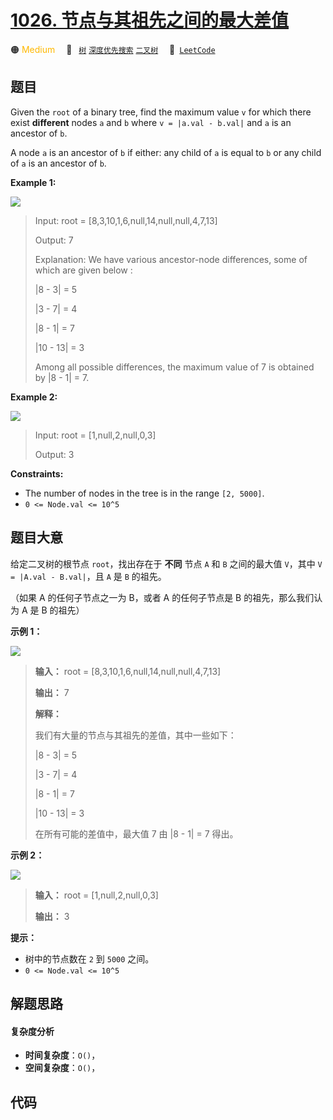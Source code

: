 # [1026. 节点与其祖先之间的最大差值](https://leetcode.com/problems/maximum-difference-between-node-and-ancestor)

🟠 <font color=#ffb800>Medium</font>&emsp; 🔖&ensp; [`树`](/leetcode/outline/tag/tree.md) [`深度优先搜索`](/leetcode/outline/tag/depth-first-search.md) [`二叉树`](/leetcode/outline/tag/binary-tree.md)&emsp; 🔗&ensp;[`LeetCode`](https://leetcode.com/problems/maximum-difference-between-node-and-ancestor)

## 题目

Given the `root` of a binary tree, find the maximum value `v` for which there
exist **different** nodes `a` and `b` where `v = |a.val - b.val|` and `a` is
an ancestor of `b`.

A node `a` is an ancestor of `b` if either: any child of `a` is equal to `b`
or any child of `a` is an ancestor of `b`.



**Example 1:**

![](https://assets.leetcode.com/uploads/2020/11/09/tmp-tree.jpg)

> Input: root = [8,3,10,1,6,null,14,null,null,4,7,13]
> 
> Output: 7
> 
> Explanation: We have various ancestor-node differences, some of which are given below :
> 
> |8 - 3| = 5
> 
> |3 - 7| = 4
> 
> |8 - 1| = 7
> 
> |10 - 13| = 3
> 
> Among all possible differences, the maximum value of 7 is obtained by |8 - 1| = 7.

**Example 2:**

![](https://assets.leetcode.com/uploads/2020/11/09/tmp-tree-1.jpg)

> Input: root = [1,null,2,null,0,3]
> 
> Output: 3

**Constraints:**

  * The number of nodes in the tree is in the range `[2, 5000]`.
  * `0 <= Node.val <= 10^5`


## 题目大意

给定二叉树的根节点 `root`，找出存在于 **不同** 节点 `A` 和 `B` 之间的最大值 `V`，其中 `V = |A.val -
B.val|`，且 `A` 是 `B` 的祖先。

（如果 A 的任何子节点之一为 B，或者 A 的任何子节点是 B 的祖先，那么我们认为 A 是 B 的祖先）

**示例 1：**

![](https://assets.leetcode.com/uploads/2020/11/09/tmp-tree.jpg)

> 
> 
> 
> 
> 
> **输入：** root = [8,3,10,1,6,null,14,null,null,4,7,13]
> 
> **输出：** 7
> 
> **解释：**
> 
> 我们有大量的节点与其祖先的差值，其中一些如下：
> 
> |8 - 3| = 5
> 
> |3 - 7| = 4
> 
> |8 - 1| = 7
> 
> |10 - 13| = 3
> 
> 在所有可能的差值中，最大值 7 由 |8 - 1| = 7 得出。
> 
> 

**示例 2：**

![](https://assets.leetcode.com/uploads/2020/11/09/tmp-tree-1.jpg)

> 
> 
> 
> 
> 
> **输入：** root = [1,null,2,null,0,3]
> 
> **输出：** 3
> 
> 

**提示：**

  * 树中的节点数在 `2` 到 `5000` 之间。
  * `0 <= Node.val <= 10^5`


## 解题思路

#### 复杂度分析

- **时间复杂度**：`O()`，
- **空间复杂度**：`O()`，

## 代码

```javascript

```